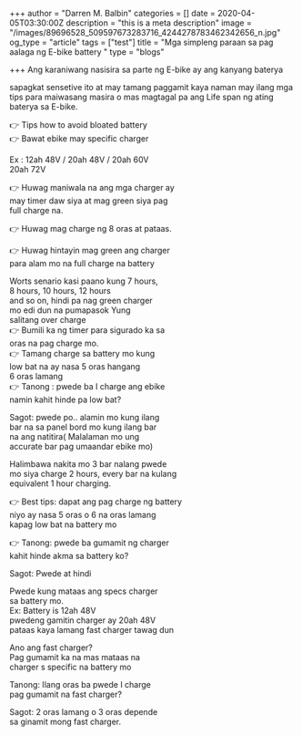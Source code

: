 +++
author = "Darren M. Balbin"
categories = []
date = 2020-04-05T03:30:00Z
description = "this is a meta description"
image = "/images/89696528_509597673283716_4244278783462342656_n.jpg"
og_type = "article"
tags = ["test"]
title = "Mga simpleng paraan sa pag aalaga ng E-bike battery "
type = "blogs"

+++
Ang karaniwang nasisira sa parte ng E-bike ay ang kanyang baterya

sapagkat sensetive ito at may tamang paggamit kaya naman may ilang mga tips para maiwasang masira o mas magtagal pa ang Life span ng ating baterya sa E-bike.

👉 Tips how to avoid bloated battery  
👉 Bawat ebike may specific charger

  
Ex : 12ah 48V / 20ah 48V / 20ah 60V  
20ah 72V

  
👉 Huwag maniwala na ang mga charger ay  
may timer daw siya at mag green siya pag  
full charge na.

👉 Huwag mag charge ng 8 oras at pataas.

👉 Huwag hintayin mag green ang charger  
para alam mo na full charge na battery

Worts senario kasi paano kung 7 hours,  
8 hours, 10 hours, 12 hours  
and so on, hindi pa nag green charger  
mo edi dun na pumapasok Yung  
salitang over charge  
👉 Bumili ka ng timer para sigurado ka sa  
oras na pag charge mo.  
👉 Tamang charge sa battery mo kung  
low bat na ay nasa 5 oras hangang  
6 oras lamang  
👉 Tanong : pwede ba I charge ang ebike  
namin kahit hinde pa low bat?

Sagot: pwede po.. alamin mo kung ilang  
bar na sa panel bord mo kung ilang bar  
na ang natitira( Malalaman mo ung  
accurate bar pag umaandar ebike mo)

Halimbawa nakita mo 3 bar nalang pwede  
mo siya charge 2 hours, every bar na kulang  
equivalent 1 hour charging.

👉 Best tips: dapat ang pag charge ng battery  
niyo ay nasa 5 oras o 6 na oras lamang  
kapag low bat na battery mo

👉 Tanong: pwede ba gumamit ng charger  
kahit hinde akma sa battery ko?

Sagot: Pwede at hindi

Pwede kung mataas ang specs charger  
sa battery mo.  
Ex: Battery is 12ah 48V  
pwedeng gamitin charger ay 20ah 48V  
pataas kaya lamang fast charger tawag dun

Ano ang fast charger?  
Pag gumamit ka na mas mataas na  
charger s specific na battery mo

Tanong: Ilang oras ba pwede I charge  
pag gumamit na fast charger?

Sagot: 2 oras lamang o 3 oras depende  
sa ginamit mong fast charger.